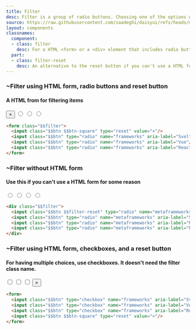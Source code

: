```yaml
---
title: Filter
desc: Filter is a group of radio buttons. Choosing one of the options will hide the others and shows a reset button next to the chosen option.
source: https://raw.githubusercontent.com/saadeghi/daisyui/refs/heads/master/packages/daisyui/src/components/filter.css
layout: components
classnames:
  component:
  - class: filter
    desc: For a HTML <form> or a <div> element that includes radio buttons for filtering items
  part:
  - class: filter-reset
    desc: An alternative to the reset button if you can't use a HTML form
---
```


<script>
  import Component from "$components/Component.svelte"
  import Translate from "$components/Translate.svelte"
</script>

### ~Filter using HTML form, radio buttons and reset button
#### A HTML from for filtering items

<form class="filter">
  <input class="btn btn-square" type="reset" value="×"/>
  <input class="btn" type="radio" name="frameworks" aria-label="Svelte"/>
  <input class="btn" type="radio" name="frameworks" aria-label="Vue"/>
  <input class="btn" type="radio" name="frameworks" aria-label="React"/>
</form>

```html
<form class="$$filter">
  <input class="$$btn $$btn-square" type="reset" value="×"/>
  <input class="$$btn" type="radio" name="frameworks" aria-label="Svelte"/>
  <input class="$$btn" type="radio" name="frameworks" aria-label="Vue"/>
  <input class="$$btn" type="radio" name="frameworks" aria-label="React"/>
</form>
```
### ~Filter without HTML form
#### Use this if you can't use a HTML form for some reason

<div class="filter">
  <input class="btn filter-reset" type="radio" name="metaframeworks" aria-label="All"/>
  <input class="btn" type="radio" name="metaframeworks" aria-label="Sveltekit"/>
  <input class="btn" type="radio" name="metaframeworks" aria-label="Nuxt"/>
  <input class="btn" type="radio" name="metaframeworks" aria-label="Next.js"/>
</div>

```html
<div class="$$filter">
  <input class="$$btn $$filter-reset" type="radio" name="metaframeworks" aria-label="All"/>
  <input class="$$btn" type="radio" name="metaframeworks" aria-label="Sveltekit"/>
  <input class="$$btn" type="radio" name="metaframeworks" aria-label="Nuxt"/>
  <input class="$$btn" type="radio" name="metaframeworks" aria-label="Next.js"/>
</div>
```
### ~Filter using HTML form, checkboxes, and a reset button
#### For having multiple choices, use checkboxes. It doesn't need the filter class name.

<form>
  <input class="btn" type="checkbox" name="frameworks" aria-label="Svelte"/>
  <input class="btn" type="checkbox" name="frameworks" aria-label="Vue"/>
  <input class="btn" type="checkbox" name="frameworks" aria-label="React"/>
  <input class="btn btn-square" type="reset" value="×"/>
</form>

```html
<form>
  <input class="$$btn" type="checkbox" name="frameworks" aria-label="Svelte"/>
  <input class="$$btn" type="checkbox" name="frameworks" aria-label="Vue"/>
  <input class="$$btn" type="checkbox" name="frameworks" aria-label="React"/>
  <input class="$$btn $$btn-square" type="reset" value="×"/>
</form>
```
